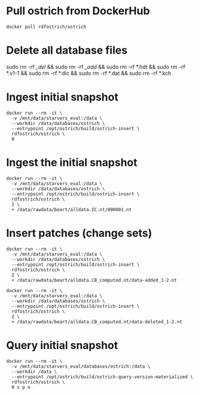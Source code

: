 # Pull ostrich from DockerHub
`docker pull rdfostrich/ostrich`

# Delete all database files
sudo rm -rf *_del* && sudo rm -rf *_add* && sudo rm -rf *.hdt && sudo rm -rf *.v1-1 && sudo rm -rf *.dic && sudo rm -rf *.dat && sudo rm -rf *.kch

# Ingest initial snapshot
```
docker run --rm -it \
  -v /mnt/data/starvers_eval:/data \
  --workdir /data/databases/ostrich \
  --entrypoint /opt/ostrich/build/ostrich-insert \
  rdfostrich/ostrich \
  0
```

# Ingest the initial snapshot
```
docker run --rm -it \
  -v /mnt/data/starvers_eval:/data \
  --workdir /data/databases/ostrich \
  --entrypoint /opt/ostrich/build/ostrich-insert \
  rdfostrich/ostrich \
  1 \
  + /data/rawdata/beart/alldata.IC.nt/000001.nt
```

# Insert patches (change sets)
```
docker run --rm -it \
  -v /mnt/data/starvers_eval:/data \
  --workdir /data/databases/ostrich \
  --entrypoint /opt/ostrich/build/ostrich-insert \
  rdfostrich/ostrich \
  2 \
  + /data/rawdata/beart/alldata.CB_computed.nt/data-added_1-2.nt
```

```
docker run --rm -it \
  -v /mnt/data/starvers_eval:/data \
  --workdir /data/databases/ostrich \
  --entrypoint /opt/ostrich/build/ostrich-insert \
  rdfostrich/ostrich \
  2 \
  + /data/rawdata/beart/alldata.CB_computed.nt/data-deleted_1-2.nt
```


# Query initial snapshot
```
docker run --rm -it \
  -v /mnt/data/starvers_eval/databases/ostrich:/data \
  --workdir /data \
  --entrypoint /opt/ostrich/build/ostrich-query-version-materialized \
  rdfostrich/ostrich \
  0 s p o
```